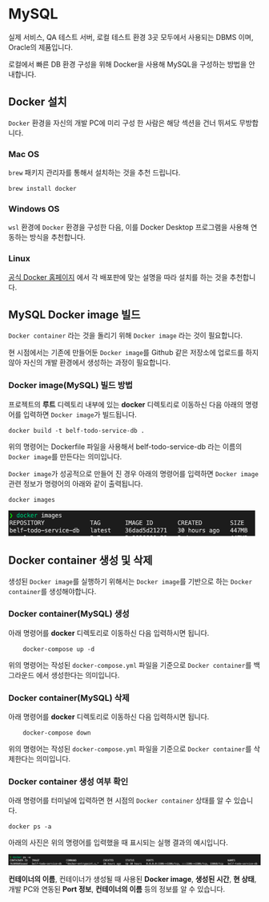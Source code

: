 # MySQL

실제 서비스, QA 테스트 서버, 로컬 테스트 환경 3곳 모두에서 사용되는 DBMS 이며, Oracle의 제품입니다.

로컬에서 빠른 DB 환경 구성을 위해 Docker을 사용해 MySQL을 구성하는 방법을 안내합니다.

## Docker 설치

`Docker` 환경을 자신의 개발 PC에 미리 구성 한 사람은 해당 섹션을 건너 뛰셔도 무방합니다.

### Mac OS

`brew` 패키지 관리자를 통해서 설치하는 것을 추천 드립니다.

```shell
brew install docker
```

### Windows OS

`wsl` 환경에 `Docker` 환경을 구성한 다음, 이를 Docker Desktop 프로그램을 사용해 연동하는 방식을 추천합니다.

### Linux

[공식 Docker 홈페이지](https://docs.docker.com/engine/install/) 에서 각 배포판에 맞는 설명을 따라 설치를 하는 것을 추천합니다.

## MySQL Docker image 빌드

`Docker container` 라는 것을 돌리기 위해 `Docker image` 라는 것이 필요합니다.

현 시점에서는 기존에 만들어둔 `Docker image`를 Github 같은 저장소에 업로드를 하지 않아 자신의 개발 환경에서 생성하는 과정이 필요합니다.

### Docker image(MySQL) 빌드 방법

프로젝트의 **루트** 디렉토리 내부에 있는 **docker** 디렉토리로 이동하신 다음 아래의 명령어를 입력하면 `Docker image`가 빌드됩니다.

```shell
docker build -t belf-todo-service-db .
```

위의 명령어는 Dockerfile 파일을 사용해서 belf-todo-service-db 라는 이름의 `Docker image`를 만든다는 의미입니다.

`Docker image`가 성공적으로 만들어 진 경우 아래의 명령어를 입력하면 `Docker image` 관련 정보가 명령어의 아래와 같이 출력됩니다.

```shell
docker images
```

![Belf의 MySQL DB Docker image가 생성된 모습](docker-image-list.png)

## Docker container 생성 및 삭제

생성된 `Docker image`를 실행하기 위해서는 `Docker image`를 기반으로 하는 `Docker container`를 생성해야합니다.

### Docker container(MySQL) 생성

아래 명령어를 **docker** 디렉토리로 이동하신 다음 입력하시면 됩니다.

```shell
    docker-compose up -d
```

위의 명령어는 작성된 `docker-compose.yml` 파일을 기준으로 `Docker container`를 백그라운드 에서 생성한다는 의미입니다.

### Docker container(MySQL) 삭제

아래 명령어를 **docker** 디렉토리로 이동하신 다음 입력하시면 됩니다.

```shell
    docker-compose down
```

위의 명령어는 작성된 `docker-compose.yml` 파일을 기준으로 `Docker container`를 삭제한다는 의미입니다.

### Docker container 생성 여부 확인

아래 명령어를 터미널에 입력하면 현 시점의 `Docker container` 상태를 알 수 있습니다.

```shell
docker ps -a
```

아래의 사진은 위의 명령어를 입력했을 때 표시되는 실행 결과의 예시입니다.

![docker container 실행 상태 예시 사진](docker-container-status.png)

**컨테이너의 이름**, 컨테이너가 생성될 때 사용된 **Docker image**, **생성된 시간**, **현 상태**, 개발 PC와 연동된 **Port 정보**, **컨테이너의 이름** 등의 정보를 알 수 있습니다.
